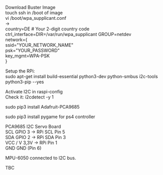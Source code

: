 Download Buster Image  
touch ssh in /boot of image    
vi /boot/wpa_supplicant.conf  
->  
country=DE # Your 2-digit country code  
ctrl_interface=DIR=/var/run/wpa_supplicant GROUP=netdev  
network={  
    ssid="YOUR_NETWORK_NAME"  
    psk="YOUR_PASSWORD"  
    key_mgmt=WPA-PSK  
}  
  

Setup the RPi:  
sudo apt-get install build-essential python3-dev python-smbus i2c-tools python3-pip --yes

Activate I2C in raspi-config  
Check it: i2cdetect -y 1  

sudo pip3 install Adafruit-PCA9685

sudo pip3 install pygame for ps4 controller  

PCA9685	I2C Servo Board  
SCL	GPIO 3 -> RPi SCL Pin 5  
SDA	GPIO 2 ->  RPi SDA Pin 3  
VCC / V	3,3V -> RPi Pin 1  
GND	GND (Pin 6)  

MPU-6050 connected to I2C bus.  

TBC
